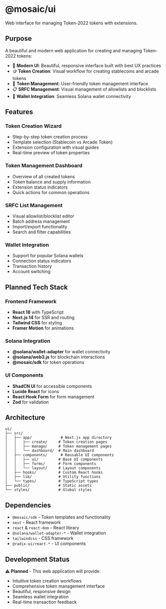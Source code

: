 # @mosaic/ui

Web interface for managing Token-2022 tokens with extensions.

## Purpose

A beautiful and modern web application for creating and managing Token-2022 tokens:

- 🎨 **Modern UI**: Beautiful, responsive interface built with best UX practices
- 🪙 **Token Creation**: Visual workflow for creating stablecoins and arcade tokens
- 🔧 **Token Management**: User-friendly token management interface
- 📋 **SRFC Management**: Visual management of allowlists and blocklists
- 🔗 **Wallet Integration**: Seamless Solana wallet connectivity

## Features

### Token Creation Wizard

- Step-by-step token creation process
- Template selection (Stablecoin vs Arcade Token)
- Extension configuration with visual guides
- Real-time preview of token properties

### Token Management Dashboard

- Overview of all created tokens
- Token balance and supply information
- Extension status indicators
- Quick actions for common operations

### SRFC List Management

- Visual allowlist/blocklist editor
- Batch address management
- Import/export functionality
- Search and filter capabilities

### Wallet Integration

- Support for popular Solana wallets
- Connection status indicators
- Transaction history
- Account switching

## Planned Tech Stack

### Frontend Framework

- **React 18** with TypeScript
- **Next.js 14** for SSR and routing
- **Tailwind CSS** for styling
- **Framer Motion** for animations

### Solana Integration

- **@solana/wallet-adapter** for wallet connectivity
- **@solana/web3.js** for blockchain interactions
- **@mosaic/sdk** for token operations

### UI Components

- **ShadCN UI** for accessible components
- **Lucide React** for icons
- **React Hook Form** for form management
- **Zod** for validation

## Architecture

```
ui/
├── src/
│   ├── app/             # Next.js app directory
│   │   ├── create/     # Token creation pages
│   │   ├── manage/     # Token management pages
│   │   └── dashboard/  # Main dashboard
│   ├── components/      # Reusable UI components
│   │   ├── ui/         # Base UI components
│   │   ├── forms/      # Form components
│   │   └── layout/     # Layout components
│   ├── hooks/          # Custom React hooks
│   ├── lib/            # Utility functions
│   └── types/          # TypeScript types
├── public/             # Static assets
└── styles/             # Global styles
```

## Dependencies

- `@mosaic/sdk` - Token templates and functionality
- `next` - React framework
- `react` & `react-dom` - React library
- `@solana/wallet-adapter-*` - Wallet integration
- `tailwindcss` - CSS framework
- `@radix-ui/react-*` - UI components

## Development Status

⚠️ **Planned** - This web application will provide:

- Intuitive token creation workflows
- Comprehensive token management interface
- Beautiful, responsive design
- Seamless wallet integration
- Real-time transaction feedback
